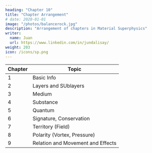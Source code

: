 ```yaml
---
heading: "Chapter 10"
title: "Chapter Arrangement"
# date: 2020-01-01
image: "/photos/balancerock.jpg"
description: "Arrangement of chapters in Material Superphysics"
writer:
  name: Juan
  url: https://www.linkedin.com/in/jundalisay/
weight: 203
icon: /icons/sp.png
---
```



Chapter | Topic
--- | ---
1 | Basic Info
2 | Layers and SUblayers
3 | Medium
4 | Substance
5 | Quantum 
6 | Signature, Conservation
7 | Territory (Field)
8 | Polarity (Vortex, Pressure)
9 | Relation and Movement and Effects

